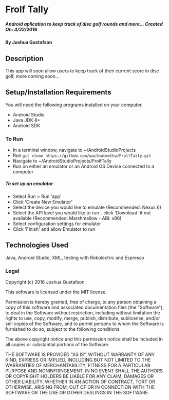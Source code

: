# Frolf Tally

##### Android aplication to keep track of disc golf rounds and more... Created On: 4/22/2016

#### By Joshua Gustafson

## Description

This app will soon allow users to keep track of their current score in disc golf, more coming soon...

## Setup/Installation Requirements
You will need the following programs installed on your computer.
* Android Studio
* Java JDK 8+
* Android SDK

### To Run
* In a terminal window, navigate to ~/AndroidStudioProjects
* Run `git clone https://github.com/waitbutmetho/FrolfTally.git`
* Navigate to ~/AndroidStudioProjects/FrolfTally
* Run on either an emulator or an Android OS Device connected to a computer

##### To set up an emulator
* Select Run > Run 'app'
* Click 'Create New Emulator'
* Select the device you would like to emulate (Recommended: Nexus 6)
* Select the API level you would like to run - click 'Download' if not available (Recommended: Marshmallow - ABI: x86)
* Select configuration settings for emulator
* Click 'Finish' and allow Emulator to run

## Technologies Used

Java, Android Studio, XML, testing with Robolectric and Espresso

### Legal

Copyright (c) 2016 Joshua Gustafson

This software is licensed under the MIT license.

Permission is hereby granted, free of charge, to any person obtaining a copy
of this software and associated documentation files (the "Software"), to deal
in the Software without restriction, including without limitation the rights
to use, copy, modify, merge, publish, distribute, sublicense, and/or sell
copies of the Software, and to permit persons to whom the Software is
furnished to do so, subject to the following conditions:

The above copyright notice and this permission notice shall be included in
all copies or substantial portions of the Software.

THE SOFTWARE IS PROVIDED "AS IS", WITHOUT WARRANTY OF ANY KIND, EXPRESS OR
IMPLIED, INCLUDING BUT NOT LIMITED TO THE WARRANTIES OF MERCHANTABILITY,
FITNESS FOR A PARTICULAR PURPOSE AND NONINFRINGEMENT. IN NO EVENT SHALL THE
AUTHORS OR COPYRIGHT HOLDERS BE LIABLE FOR ANY CLAIM, DAMAGES OR OTHER
LIABILITY, WHETHER IN AN ACTION OF CONTRACT, TORT OR OTHERWISE, ARISING FROM,
OUT OF OR IN CONNECTION WITH THE SOFTWARE OR THE USE OR OTHER DEALINGS IN
THE SOFTWARE.
